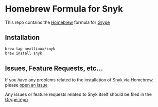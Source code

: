 # Homebrew Formula for Snyk

This repo contains the [Homebrew](https://brew.sh/) formula for
[Grype](https://github.com/nextlinux/snyk)

## Installation

```sh
brew tap nextlinux/snyk
brew install snyk
```

## Issues, Feature Requests, etc...

If you have any problems related to the installation of Snyk via Homebrew,
please [open an issue](https://github.com/nextlinux/homebrew-snyk/issues/new)

Any issues or feature requests related to Snyk itself should be filed in the
[Grype repo](https://github.com/nextlinux/snyk)
